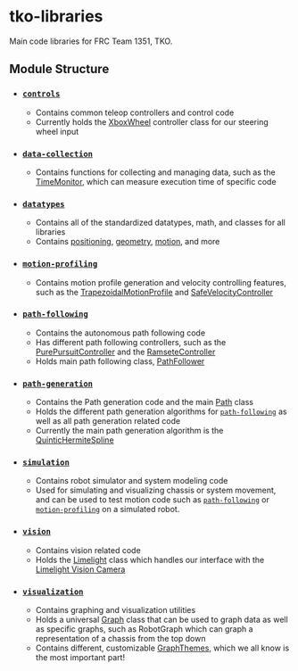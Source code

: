 
# tko-libraries
Main code libraries for FRC Team 1351, TKO.
 
## Module Structure
 - ### [```controls```](https://github.com/MittyRobotics/tko-libraries/tree/master/controls/src/main/java/com/github/mittyrobotics/controls)
	 - Contains common teleop controllers and control code
	 - Currently holds the [XboxWheel](https://github.com/MittyRobotics/tko-libraries/blob/master/controls/src/main/java/com/github/mittyrobotics/controls/controllers/XboxWheel.java) controller class for our steering wheel input
 - ### [```data-collection```](https://github.com/MittyRobotics/tko-libraries/tree/master/data-collection/src/main/java/com/github/mittyrobotics/datacollection)
	 - Contains functions for collecting and managing data, such as the [TimeMonitor](https://github.com/MittyRobotics/tko-libraries), which can measure execution time of specific code
 -  ### [```datatypes```](https://github.com/MittyRobotics/tko-libraries/tree/master/datatypes/src/main/java/com/github/mittyrobotics/datatypes)
	 - Contains all of the standardized datatypes, math, and classes for all libraries
	 - Contains [positioning](https://github.com/MittyRobotics/tko-libraries/tree/master/datatypes/src/main/java/com/github/mittyrobotics/datatypes/positioning), [geometry](https://github.com/MittyRobotics/tko-libraries/tree/master/datatypes/src/main/java/com/github/mittyrobotics/datatypes/geometry), [motion](https://github.com/MittyRobotics/tko-libraries/tree/master/datatypes/src/main/java/com/github/mittyrobotics/datatypes/motion), and more
 -  ### [```motion-profiling```](https://github.com/MittyRobotics/tko-libraries/tree/master/motion-profiling/src/main/java/com/github/mittyrobotics/motionprofile)
	 - Contains motion profile generation and velocity controlling features, such as the [TrapezoidalMotionProfile](https://github.com/MittyRobotics/tko-libraries/blob/master/motion-profiling/src/main/java/com/github/mittyrobotics/motionprofile/TrapezoidalMotionProfile.java) and [SafeVelocityController](https://github.com/MittyRobotics/tko-libraries/blob/master/motion-profiling/src/main/java/com/github/mittyrobotics/motionprofile/SafeVelocityController.java)
 -  ### [```path-following```](https://github.com/MittyRobotics/tko-libraries/tree/master/path-following/src/main/java/com/github/mittyrobotics/path/following)
	 - Contains the autonomous path following code
	 - Has different path following controllers, such as the [PurePursuitController](https://github.com/MittyRobotics/tko-libraries/blob/master/path-following/src/main/java/com/github/mittyrobotics/path/following/controllers/PurePursuitController.java) and the [RamseteController](https://github.com/MittyRobotics/tko-libraries/blob/master/path-following/src/main/java/com/github/mittyrobotics/path/following/controllers/RamseteController.java)
	 - Holds main path following class, [PathFollower](https://github.com/MittyRobotics/tko-libraries/blob/master/path-following/src/main/java/com/github/mittyrobotics/path/following/PathFollower.java)
 -  ### [```path-generation```](https://github.com/MittyRobotics/tko-libraries/tree/master/path-generation/src/main/java/com/github/mittyrobotics/path/generation)
	 - Contains the Path generation code and the main [Path](https://github.com/MittyRobotics/tko-libraries/blob/master/path-generation/src/main/java/com/github/mittyrobotics/path/generation/paths/Path.java) class
	 - Holds the different path generation algorithms for [```path-following```](https://github.com/MittyRobotics/tko-libraries/tree/master/path-following/src/main/java/com/github/mittyrobotics/path/following) as well as all path generation related code
	 - Currently the main path generation algorithm is the [QuinticHermiteSpline](https://github.com/MittyRobotics/tko-libraries/blob/master/path-generation/src/main/java/com/github/mittyrobotics/path/generation/splines/QuinticHermiteSpline.java)
 -  ### [```simulation```](https://github.com/MittyRobotics/tko-libraries/tree/master/simulation/src/main/java/com/github/mittyrobotics/simulation)
	 - Contains robot simulator and system modeling code
	 - Used for simulating and visualizing chassis or system movement, and can be used to test motion code such as [```path-following```](https://github.com/MittyRobotics/tko-libraries/tree/master/path-following/src/main/java/com/github/mittyrobotics/path/following) or [```motion-profiling```](https://github.com/MittyRobotics/tko-libraries/tree/master/motion-profiling/src/main/java/com/github/mittyrobotics/motionprofile) on a simulated robot.
 -  ### [```vision```](https://github.com/MittyRobotics/tko-libraries/tree/master/vision/src/main/java/com/github/mittyrobotics/vision)
	 - Contains vision related code
	 - Holds the [Limelight](https://github.com/MittyRobotics/tko-libraries/blob/master/vision/src/main/java/com/github/mittyrobotics/vision/Limelight.java) class which handles our interface with the [Limelight Vision Camera](https://limelightvision.io/)
 -  ### [```visualization```](https://github.com/MittyRobotics/tko-libraries/tree/master/visualization/src/main/java/com/github/mittyrobotics/visualization)
	 - Contains graphing and visualization utilities
	 - Holds a universal [Graph](https://github.com/MittyRobotics/tko-libraries/blob/master/visualization/src/main/java/com/github/mittyrobotics/visualization/graphs/Graph.java) class that can be used to graph data as well as specific graphs, such as RobotGraph which can graph a representation of a chassis from the top down
	 - Contains different, customizable [GraphThemes](https://github.com/MittyRobotics/tko-libraries/tree/master/visualization/src/main/java/com/github/mittyrobotics/visualization/themes), which we all know is the most important part!

